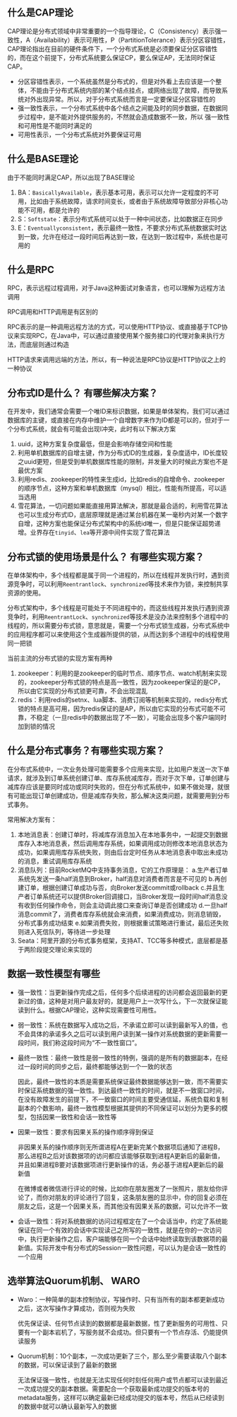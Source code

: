 ## 什么是CAP理论

CAP理论是分布式领域中非常重要的一个指导理论，C（Consistency）表示强一致性，A（Availability）表示可用性，P（PartitionTolerance）表示分区容错性，CAP理论指出在目前的硬件条件下，一个分布式系统是必须要保证分区容错性的，而在这个前提下，分布式系统要么保证CP，要么保证AP，无法同时保证CAP。

+ 分区容错性表示，一个系统虽然是分布式的，但是对外看上去应该是一个整体，不能由于分布式系统内部的某个结点挂点，或网络出现了故障，而导致系统对外出现异常。所以，对于分布式系统而言是一定要保证分区容错性的
+ 强一致性表示，一个分布式系统中各个结点之间能及时的同步数据，在数据同步过程中，是不能对外提供服务的，不然就会造成数据不一致，所以
  强一致性和可用性是不能同时满足的
+ 可用性表示，一个分布式系统对外要保证可用

 

## 什么是BASE理论

由于不能同时满足CAP，所以出现了BASE理论

1. BA：`BasicallyAvailable`，表示基本可用，表示可以允许一定程度的不可用，比如由于系统故障，请求时间变长，或者由于系统故障导致部分非核心功能不可用，都是允许的
2. S：`Softstate`：表示分布式系统可以处于一种中间状态，比如数据正在同步
3. E：`Eventuallyconsistent`，表示最终一致性，不要求分布式系统数据实时达到一致，允许在经过一段时间后再达到一致，在达到一致过程中，系统也是可用的



## 什么是RPC

RPC，表示远程过程调用，对于Java这种面试对象语言，也可以理解为远程方法调用



RPC调用和HTTP调用是有区别的

RPC表示的是一种调用远程方法的方式，可以使用HTTP协议、或直接基于TCP协议来实现RPC，在Java中，可以通过直接使用某个服务接口的代理对象来执行方法，而底层则通过构造

HTTP请求来调用远端的方法，所以，有一种说法是RPC协议是HTTP协议之上的一种协议





## 分布式ID是什么？ 有哪些解决方案？

在开发中，我们通常会需要一个唯ID来标识数据，如果是单体架构，我们可以通过数据库的主键，或直接在内存中维护一个自增数字来作为ID都是可以的，但对于一个分布式系统，就会有可能会出现I冲突，此时有以下解决方案

1. uuid，这种方案复杂度最低，但是会影响存储空间和性能
2. 利用单机数据库的自增主键，作为分布式ID的生成器，复杂度适中，ID长度较之uuid更短，但是受到单机数据库性能的限制，并发量大的时候此方案也不是最优方案
3. 利用redis、zookeeper的特性来生成id，比如redis的自增命令、zookeeper的顺序节点，这种方案和单机数据库（mysql）相比，性能有所提高，可以适当选用
4. 雪花算法，一切问题如果能直接用算法解决，那就是最合适的，利用雪花算法也可以生成分布式ID，底层原理就是通过某台机器在某一毫秒内对某一个数字自增，这种方案也能保证分布式架构中的系统id唯一，但是只能保证超势递增。业界存在`tinyid`、`lea`等开源中间件实现了雪花算法





## 分布式锁的使用场景是什么？ 有哪些实现方案？

在单体架构中，多个线程都是属于同一个进程的，所以在线程并发执行时，遇到资源竞争时，可以利用`Reentrantlock`、`synchronized`等技术来作为锁，来控制共享资源的使用。

分布式架构中，多个线程是可能处于不同进程中的，而这些线程并发执行遇到资源竞争时，利用`ReentrantLock`、`synchronized`等技术是没办法来控制多个进程中的线程的，所以需要分布式锁，意思就是，需要一个分布式锁生成器，分布式系统中的应用程序都可以来使用这个生成器所提供的锁，从而达到多个进程中的线程使用同一把锁



当前主流的分布式锁的实现方案有两种

1. zookeeper：利用的是zookeeper的临时节点、顺序节点、watch机制来实现的，zookeeper分布式锁的特点是高一致性，因为zookeeper保证的是CP，所以由它实现的分布式锁更可靠，不会出现混乱
2. redis：利用redis的setnx、lua脚本、消费订阅等机制来实现的，redis分布式锁的特点是高可用，因为redis保证的是AP，所以由它实现的分布式可能不可靠，不稳定（一旦redis中的数据出现了不一致），可能会出现多个客户端同时加到锁的情况





## 什么是分布式事务？有哪些实现方案？

在分布式系统中，一次业务处理可能需要多个应用来实现，比如用户发送一次下单请求，就涉及到订单系统创建订单、库存系统减库存，而对于次下单，订单创建与减库存应该是要同时成功或同时失败的，但在分布式系统中，如果不做处理，就很有可能出现订单创建成功，但是减库存失败，那么解决这类问题，就需要用到分布式事务。

常用解决方案有：

1. 本地消息表：创建订单时，将减库存消息加入在本地事务中，一起提交到数据库存入本地消息表，然后调用库存系统，如果调用成功则修改本地消息状态为成功，如果调用库存系统失败，则由后台定时任务从本地消息表中取出未成功的消息，重试调用库存系统
2. 消息队列：目前RocketMQ中支持事务消息，它的工作原理是：
        a.生产者订单系统先发送一条half消息到Broker，half消息对消费者而言是不可见的
        b.再创建订单，根据创建订单成功与否，向Broker发送commit或rollback
        c.并且生产者订单系统还可以提供Broker回调接口，当Broker发现一段时间half消息没有收到任何操作命令，则会主动调此接口来查询订单是否创建成功
        d.一旦half消息commit了，消费者库存系统就会来消费，如果消费成功，则消息销毁，分布式事务成功结束
        e.如果消费失败，则根据重试策略进行重试，最后还失败则进入死信队列，等待进一步处理
3. Seata：阿里开源的分布式事务框架，支持AT、TCC等多种模式，底层都是基于两阶段提交理论来实现的





## 数据一致性模型有哪些

+ 强一致性：当更新操作完成之后，任何多个后续进程的访问都会返回最新的更新过的值，这种是对用户最友好的，就是用户上一次写什么，下一次就保证能读到什么。根据CAP理论，这种实现需要性可用性。

+ 弱一致性：系统在数据写入成功之后，不承诺立即可以读到最新写入的值，也不会具体的承诺多久之后可以读到用户读到某一操作对系统数据的更新需要一段时间，我们称这段时间为“不一致性窗口”。

+ 最终一致性：最终一致性是弱一致性的特例，强调的是所有的数据副本，在经过一段时间的同步之后，最终都能够达到一个一致的状态

  因此，最终一致性的本质是需要系统保证最终数据能够达到一致，而不需要实时保证系统数据的强一致性。到达最终一致性的时间，就是不一致窗口时间，在没有故障发生的前提下，不一致窗口的时间主要受通信延，系统负载和复制副本的个数影响，最终一致性模型根据其提供的不同保证可以划分为更多的模型，包括因果一致性和会话一致性等

+ 因果一致性：要求有因果关系的操作顺序得到保证

  非因果关系的操作顺序则无所谓进程A在更新完某个数据项后通知了进程B，那么进程B之后对该数据项的访问都应该能够获取到进程A更新后的最新值，并且如果进程B要对该数据项进行更新操作的话，务必基于进程A更新后的最新值

  在微博或者微信进行评论的时候，比如你在朋友圈发了一张照片，朋友给你评论了，而你对朋友的评论进行了回复，这条朋友圈的显示中，你的回复必须在朋友之后，这是一个因果关系，而其他没有因果关系的数据，可以允许不一致

+ 会话一致性：将对系统数据的访问过程框定在了一个会话当中，约定了系统能保证在同一个有效的会话中实现读己之所写的一致性，就是在你的一次访问中，执行更新操作之后，客户端能够在同一个会话中始终读取到该数据项的最新值。实际开发中有分布式的Session一致性问题，可以认为是会话一致性的一个应用





## 选举算法Quorum机制、 WARO

+ Waro：一种简单的副本控制协议，写操作时、只有当所有的副本都更新成功之后，这次写操作才算成功，否则视为失败

  优先保证读、任何节点读到的数据都是最新数据，性了更新服务的可用性、只要有一个副本岩机了，写服务就不会成功。但只要有一个节点存活、仍能提供读服务

+ Quorum机制：10个副本，一次成功更新了三个，那么至少需要读取八个副本的数据，可以保证读到了最新的数据

  无法保证强一致性，也就是无法实现任何时刻任何用户或节点都可以读到最近一次成功提交的副本数据。需要配合一个获取最新成功提交的版本号的metadata服务，这样可以确定最新已经成功提交的版本号，然后从已经读到的数据中就可以确认最新写入的数据



